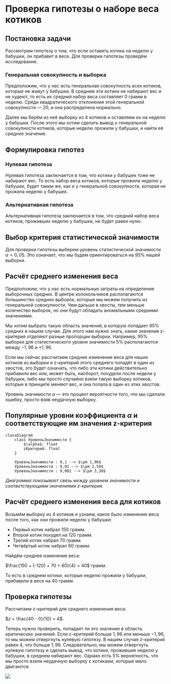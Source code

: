 # Проверка гипотезы о наборе веса котиков

## Постановка задачи

Рассмотрим гипотезу о том, что если оставить котика на неделю у бабушки, он прибавит в весе. Для проверки гипотезы проведём исследование.

### Генеральная совокупность и выборка

Предположим, что у нас есть генеральная совокупность всех котиков, которые не живут у бабушки. В среднем эти котики не набирают вес и не худеют, то есть их средний набор веса составляет 0 грамм в неделю. Среди квадратического отклонения этой генеральной совокупности — 20, и она распределена нормально.

Далее мы берём из неё выборку из 4 котиков и оставляем их на неделю у бабушки. После этого мы хотим сделать вывод о генеральной совокупности котиков, которые неделю прожили у бабушки, и найти её среднее значение.

## Формулировка гипотез

### Нулевая гипотеза

Нулевая гипотеза заключается в том, что котики у бабушек тоже не набирают вес. То есть набор веса котиков, которые прожили неделю у бабушек, будет таким же, как и у генеральной совокупности, которая не прожила неделю у бабушек.

### Альтернативная гипотеза

Альтернативная гипотеза заключается в том, что средний набор веса котиков, проживших неделю у бабушки, не будет равен нулю.

## Выбор критерия статистической значимости

Для проверки гипотезы выберем уровень статистической значимости $\alpha = 0,05$. Это означает, что мы будем ориентироваться на 95% нашей выборки.

## Расчёт среднего изменения веса

Предположим, что у нас есть нормальные затраты на определение выборочных средних. В центре колокольчиков располагаются большинство средних выборок, которые мы можем получить из генеральной совокупности. Чем дальше в хвосты, тем меньше количество выборок, но они будут обладать аномальными средними значениями.

Мы хотим выбрать такую область значений, в которую попадает 95% средних в нашем случае. Для этого нам нужно знать, какие значения z-критерия отделяют разные пропорции выборки. Например, 95% выборки для статистического уровня значимости 5% располагаются между $-1,96$ и $+1,96$.

Если мы сейчас рассчитаем среднее изменение веса для наших котиков из выборки и z-критерий этого среднего попадёт в один из хвостов, это будет означать, что либо эти котики действительно прибавили вес или, может быть, наоборот, похудели после недели у бабушки, либо мы просто случайно взяли такую выборку котиков, которые в принципе меняют вес, и она попала в один из этих хвостов.

Уровень значимости $\alpha$ — это процент вероятности того, что мы сделали ошибку, просто взяв неудачную выборку.

## Популярные уровни коэффициента $\alpha$ и соответствующие им значения z-критерия

```mermaid
classDiagram
    class УровеньЗначимости {
        $\alpha$: float
        zКритерий: float
    }

    УровеньЗначимости : 0,1 --> $\pm 1,96$
    УровеньЗначимости : 0,01 --> $\pm 2,58$
    УровеньЗначимости : 0,001 --> $\pm 3,30$
```

*Диаграмма показывает связь между уровнем значимости и соответствующими значениями z-критерия.*

## Расчёт среднего изменения веса для котиков

Возьмём выборку из 4 котиков и узнаем, какое было изменение веса после того, как они прожили неделю у бабушки:

* Первый котик набрал 150 грамм.
* Второй котик похудел на 120 грамм.
* Третий котик набрал 70 грамм.
* Четвёртый котик набрал 60 грамм.

Найдём среднее изменение веса:

$\frac{150 + (-120) + 70 + 60}{4} = 40$ грамм.

То есть в среднем котики, которые неделю прожили у бабушки, прибавили в весе на 40 грамм.

## Проверка гипотезы

Рассчитаем z-критерий для среднего изменения веса:

$z = \frac{40 - 0}{10} = 4$.

Теперь нужно проверить, попадает ли это значение в область критических значений. Если z-критерий больше $1,96$ или меньше $-1,96$, то мы можем отвергнуть нулевую гипотезу. В нашем случае z-критерий равен 4, что больше $1,96$. Следовательно, мы можем отвергнуть нулевую гипотезу и сделать вывод, что котики, прожившие неделю у бабушки, в среднем набирают вес. Однако есть 5% вероятность, что мы просто взяли неудачную выборку с котиками, которые мало двигаются.

![](images/СдАД__LEC_10_PART_02_T/000239s_top_7.jpg)